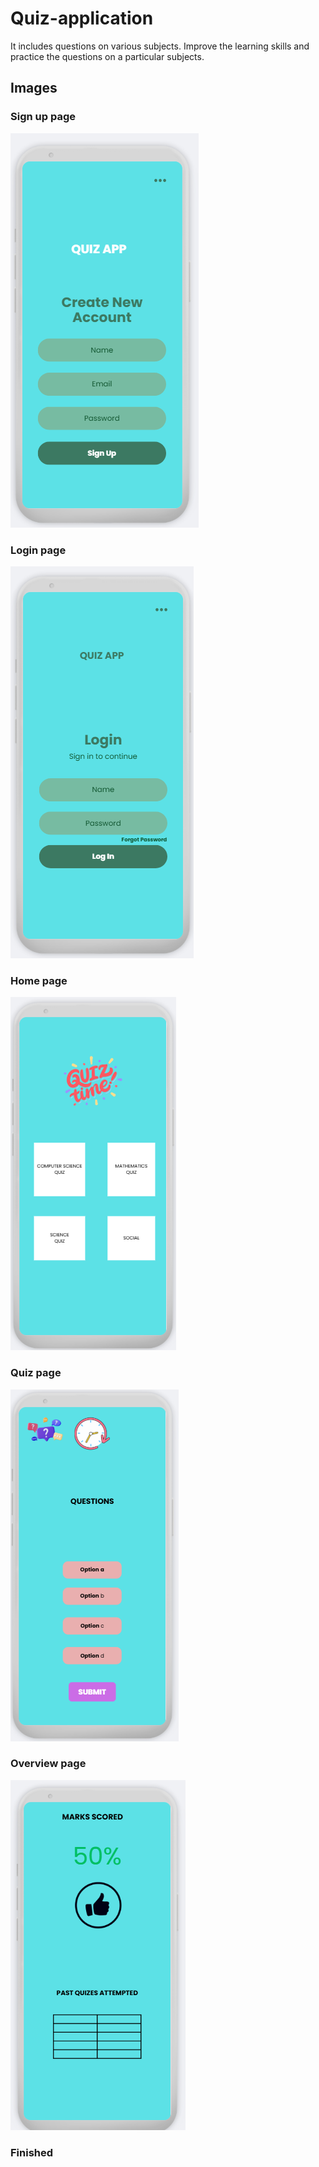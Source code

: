 # Quiz-application
It includes questions on various subjects. Improve the learning skills and practice the questions on a particular subjects.

## Images

### Sign up page
<img src="./image/sign.png">

### Login page
<img src="./image/login1.png">

### Home page
<img src="./image/Quizes.png">

### Quiz page
<img src="./image/Questions.png">

### Overview page
<img src="./image/Output.png">

### **Finished**